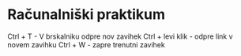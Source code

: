 # Računalniški praktikum
Ctrl + T - V brskalniku odpre nov zavihek
Ctrl + levi klik - odpre link v novem zavihku
Ctrl + W - zapre trenutni zavihek
